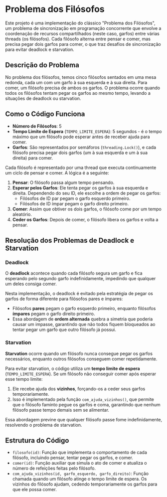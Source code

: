 # Problema dos Filósofos

Este projeto é uma implementação do clássico "Problema dos Filósofos", um problema de sincronização em programação concorrente que envolve a coordenação de recursos compartilhados (neste caso, garfos) entre várias threads (os filósofos). Cada filósofo alterna entre pensar e comer, mas precisa pegar dois garfos para comer, o que traz desafios de sincronização para evitar deadlock e starvation.

## Descrição do Problema

No problema dos filósofos, temos cinco filósofos sentados em uma mesa redonda, cada um com um garfo à sua esquerda e à sua direita. Para comer, um filósofo precisa de ambos os garfos. O problema ocorre quando todos os filósofos tentam pegar os garfos ao mesmo tempo, levando a situações de deadlock ou starvation.

## Como o Código Funciona

- **Número de Filósofos**: 5
- **Tempo Limite de Espera** (`TEMPO_LIMITE_ESPERA`): 5 segundos - é o tempo máximo que um filósofo pode esperar antes de receber ajuda para comer.
- **Garfos**: São representados por semáforos (`threading.Lock()`), e cada filósofo precisa pegar dois garfos (um à sua esquerda e um à sua direita) para comer.

Cada filósofo é representado por uma thread que executa continuamente um ciclo de pensar e comer. A lógica é a seguinte:

1. **Pensar**: O filósofo passa algum tempo pensando.
2. **Esperar pelos Garfos**: Ele tenta pegar os garfos à sua esquerda e direita. Dependendo do seu ID, ele escolhe a ordem de pegar os garfos:
   - Filósofos de ID par pegam o garfo esquerdo primeiro.
   - Filósofos de ID ímpar pegam o garfo direito primeiro.
3. **Comer**: Assim que obtiver os dois garfos, o filósofo come por um tempo aleatório.
4. **Ceder os Garfos**: Depois de comer, o filósofo libera os garfos e volta a pensar.

## Resolução dos Problemas de Deadlock e Starvation

### Deadlock

O **deadlock** acontece quando cada filósofo segura um garfo e fica esperando pelo segundo garfo indefinidamente, impedindo que qualquer um deles consiga comer.

Nesta implementação, o deadlock é evitado pela estratégia de pegar os garfos de forma diferente para filósofos pares e ímpares:

- Filósofos **pares** pegam o garfo esquerdo primeiro, enquanto filósofos **ímpares** pegam o garfo direito primeiro.
- Essa abordagem de **ordem alternada** quebra a simetria que poderia causar um impasse, garantindo que não todos fiquem bloqueados ao tentar pegar um garfo que outro filósofo já possui.

### Starvation

**Starvation** ocorre quando um filósofo nunca consegue pegar os garfos necessários, enquanto outros filósofos conseguem comer repetidamente. 

Para evitar starvation, o código utiliza um **tempo limite de espera** (`TEMPO_LIMITE_ESPERA`). Se um filósofo não conseguir comer após esperar esse tempo limite:

1. Ele recebe ajuda dos **vizinhos**, forçando-os a ceder seus garfos temporariamente.
2. Isso é implementado pela função `com_ajuda_vizinhos()`, que permite que o filósofo faminto pegue os garfos e coma, garantindo que nenhum filósofo passe tempo demais sem se alimentar.

Essa abordagem previne que qualquer filósofo passe fome indefinidamente, resolvendo o problema de starvation.

## Estrutura do Código

- `filosofo(id)`: Função que implementa o comportamento de cada filósofo, incluindo pensar, tentar pegar os garfos, e comer.
- `comer(id)`: Função auxiliar que simula o ato de comer e atualiza o número de refeições feitas pelo filósofo.
- `com_ajuda_vizinhos(id, garfo_esquerdo, garfo_direito)`: Função chamada quando um filósofo atinge o tempo limite de espera. Os vizinhos do filósofo ajudam, cedendo temporariamente os garfos para que ele possa comer.

